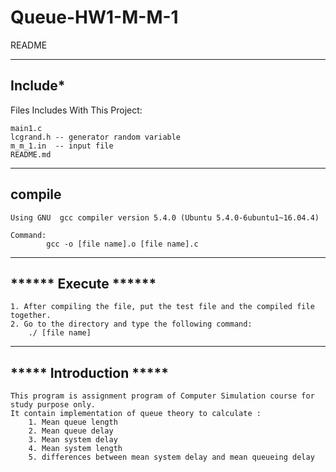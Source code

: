 # Queue-HW1-M-M-1

README

-------------------------
****Include*****
-------------------------
Files Includes With This Project:

	main1.c
	lcgrand.h -- generator random variable
	m_m_1.in  -- input file
	README.md
-------------------------
****compile****
-------------------------

	Using GNU  gcc compiler version 5.4.0 (Ubuntu 5.4.0-6ubuntu1~16.04.4)  

	Command: 
			gcc -o [file name].o [file name].c

------------------------------ 
****** Execute ******
------------------------------

	1. After compiling the file, put the test file and the compiled file together.
	2. Go to the directory and type the following command:
		./ [file name]

------------------------------
***** Introduction *****
------------------------------

	This program is assignment program of Computer Simulation course for study purpose only. 
	It contain implementation of queue theory to calculate :
		1. Mean queue length
		2. Mean queue delay
		3. Mean system delay
		4. Mean system length
		5. differences between mean system delay and mean queueing delay
	
	
	


